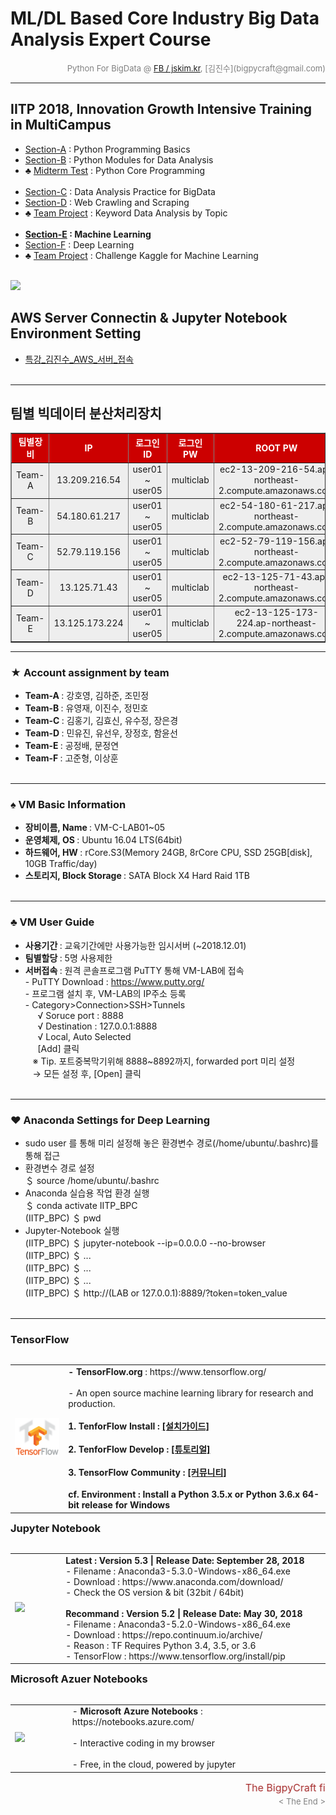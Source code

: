 
# ML/DL Based Core Industry Big Data Analysis Expert Course

<div align='right'><font size=2 color='gray'>Python For BigData @ <font color='blue'><a href='https://www.facebook.com/jskim.kr'>FB / jskim.kr</a></font>, [김진수](bigpycraft@gmail.com)</font></div>
<hr>

## IITP 2018, Innovation Growth Intensive Training in MultiCampus
>  
- [Section-A][link-A] : Python Programming Basics 
- [Section-B][link-B] : Python Modules for Data Analysis
- ♣ [Midterm Test][test10] : Python Core Programming <br/><br/>
- [Section-C][link-C] : Data Analysis Practice for BigData
- [Section-D][link-D] : Web Crawling and Scraping
- ♣ [Team Project][test11] : Keyword Data Analysis by Topic <br/><br/>
- <b>[Section-E][link-E] : Machine Learning</b>
- [Section-F][link-F] : Deep Learning
- ♣ [Team Project][test12] : Challenge Kaggle for Machine Learning <br/><br/>

[link-A]: https://github.com/bigpycraft/iitp18-multicampus/tree/master/section-A "Go Section-A"
[link-B]: https://github.com/bigpycraft/iitp18-multicampus/tree/master/section-B "Go Section-B"
[link-C]: https://github.com/bigpycraft/iitp18-multicampus/tree/master/section-C "Go Section-C"
[link-D]: https://github.com/bigpycraft/iitp18-multicampus/tree/master/section-D "Go Section-D"
[link-E]: https://github.com/bigpycraft/iitp18-multicampus/tree/master/section-E "Go Section-E"
[link-F]: https://github.com/bigpycraft/iitp18-multicampus/tree/master/section-F "Go Section-F"
[test10]: https://github.com/bigpycraft/iitp18-multicampus/tree/master/test-py10 "Go Test-10"
[test11]: https://github.com/bigpycraft/iitp18-multicampus/tree/master/test-py11 "Go Test-11"
[test12]: https://github.com/bigpycraft/iitp18-multicampus/tree/master/test-py12 "Go Test-12"


<img src="../images/img_front_readme_iitp.png">

## AWS Server Connectin & Jupyter Notebook Environment Setting
- <a href="https://github.com/bigpycraft/iitp18-multicampus/blob/master/special_lecture/%ED%8A%B9%EA%B0%95_%EA%B9%80%EC%A7%84%EC%88%98_AWS_%EC%84%9C%EB%B2%84_%EC%A0%91%EC%86%8D_ver3.pdf"> 특강_김진수_AWS_서버_접속</a>
<br/><br/>


<hr>

## 팀별 빅데이터 분산처리장치

<table border=1 bgcolor="#EEEEEE">
	<tr bgcolor="#CC0000">
		<td width="100"><div align="center"><font color="#FFFFFF"><b>팀별장비 </b></font></div></td>
		<td width="150"><div align="center"><font color="#FFFFFF"><b>IP       </b></font></div></td>
		<td width="150"><div align="center"><font color="#FFFFFF"><b>로그인ID </b></font></div></td>
		<td width="100"><div align="center"><font color="#FFFFFF"><b>로그인PW </b></font></div></td>
		<td width="300"><div align="center"><font color="#FFFFFF"><b>ROOT PW  </b></font></div></td>
	</tr>
	<tr>
		<td><div align="center">Team-A                                                  </div></td>
		<td><div align="center">13.209.216.54                                           </div></td>
		<td><div align="center">user01 ~ user05                                         </div></td>
		<td><div align="center">multiclab                                               </div></td>
		<td><div align="center">ec2-13-209-216-54.ap-northeast-2.compute.amazonaws.com  </div></td>
	</tr>
	<tr>
		<td><div align="center">Team-B                                                 </div></td>
		<td><div align="center">54.180.61.217                                          </div></td>
		<td><div align="center">user01 ~ user05                                        </div></td>
		<td><div align="center">multiclab                                              </div></td>
		<td><div align="center">ec2-54-180-61-217.ap-northeast-2.compute.amazonaws.com </div></td>
	</tr>
	<tr>
		<td><div align="center">Team-C                                                 </div></td>
		<td><div align="center">52.79.119.156                                          </div></td>
		<td><div align="center">user01 ~ user05                                        </div></td>
		<td><div align="center">multiclab                                              </div></td>
		<td><div align="center">ec2-52-79-119-156.ap-northeast-2.compute.amazonaws.com </div></td>
	</tr>
	<tr>
		<td><div align="center">Team-D                                                </div></td>
		<td><div align="center">13.125.71.43                                          </div></td>
		<td><div align="center">user01 ~ user05                                       </div></td>
		<td><div align="center">multiclab                                             </div></td>
		<td><div align="center">ec2-13-125-71-43.ap-northeast-2.compute.amazonaws.com </div></td>
	</tr>
	<tr>
		<td><div align="center">Team-E                                                  </div></td>
		<td><div align="center">13.125.173.224                                          </div></td>
		<td><div align="center">user01 ~ user05                                         </div></td>
		<td><div align="center">multiclab                                               </div></td>
		<td><div align="center">ec2-13-125-173-224.ap-northeast-2.compute.amazonaws.com </div></td>
	</tr>
</table>

<hr>

###  ★ Account assignment by team
- <b> Team-A </b> : 강호영, 김하준, 조민정
- <b> Team-B </b> : 유영재, 이진수, 정민호
- <b> Team-C </b> : 김홍기, 김효신, 유수정, 장은경
- <b> Team-D </b> : 민유진, 유선우, 장정호, 함윤선
- <b> Team-E </b> : 공정배, 문정연
- <b> Team-F </b> : 고준형, 이상훈
<br/><br/>

<hr>

###  ♠ VM Basic Information
- <b> 장비이름, Name  </b> : VM-C-LAB01~05
- <b> 운영체제, OS    </b> : Ubuntu 16.04 LTS(64bit)
- <b> 하드웨어, HW    </b> : rCore.S3(Memory 24GB, 8rCore CPU, SSD 25GB[disk], 10GB Traffic/day)
- <b> 스토리지, Block Storage </b> : SATA Block X4 Hard Raid 1TB
<br/><br/>


<hr>

###  ♣ VM User Guide
- <b> 사용기간 </b> : 교육기간에만 사용가능한 임시서버 (~2018.12.01)
- <b> 팀별할당 </b> : 5명 사용제한
- <b> 서버접속 </b> : 원격 콘솔프로그램 PuTTY 통해 VM-LAB에 접속
<br> - PuTTY Download : https://www.putty.org/
<br> - 프로그램 설치 후, VM-LAB의 IP주소 등록
<br> - Category>Connection>SSH>Tunnels
<br> &nbsp;&nbsp;&nbsp;&nbsp; √ Soruce port : 8888
<br> &nbsp;&nbsp;&nbsp;&nbsp; √ Destination : 127.0.0.1:8888
<br> &nbsp;&nbsp;&nbsp;&nbsp; √ Local, Auto Selected
<br> &nbsp;&nbsp;&nbsp;&nbsp; [Add] 클릭
<br> &nbsp;&nbsp; ※ Tip. 포트중복막기위해 8888~8892까지, forwarded port 미리 설정
<br> &nbsp;&nbsp; → 모든 설정 후, [Open] 클릭
<br/><br/>



<hr>

###  ♥ Anaconda Settings for Deep Learning
- sudo user 를 통해 미리 설정해 놓은 환경변수 경로(/home/ubuntu/.bashrc)를 통해 접근
- 환경변수 경로 설정
<br/> ＄ source /home/ubuntu/.bashrc
- Anaconda 실습용 작업 환경 실행
<br/> ＄ conda activate IITP_BPC
<br/> (IITP_BPC) ＄ pwd
- Jupyter-Notebook 실행
<br/> (IITP_BPC) ＄ jupyter-notebook --ip=0.0.0.0 --no-browser
<br/> (IITP_BPC) ＄ ...
<br/> (IITP_BPC) ＄ ...
<br/> (IITP_BPC) ＄ ...
<br/> (IITP_BPC) ＄ http://(LAB or 127.0.0.1):8889/?token=token_value
<br/><br/>





<hr>

### TensorFlow

<table align="left">
    <tr align="left">
        <td width="200">
            <a href="https://www.tensorflow.org/">
            <img src="../images/TensorFlow_logo2.png" width="150" />
            </a>
        </td>
        <td width="800">
<div align="left">
    <b> - TensorFlow.org </b> : https://www.tensorflow.org/
    <br/><br/> - An open source machine learning library for research and production.
    <br/><br/>
    <b> 1. TenforFlow Install  : <a href='https://www.tensorflow.org/install/'>[설치가이드]</a>
    <br/><br/>
    <b> 2. TenforFlow Develop : <a href='https://www.tensorflow.org/tutorials/'>[튜토리얼]</a>
    <br/><br/>
    <b> 3. TensorFlow Community </b> : <a href='https://www.tensorflow.org/community/'>[커뮤니티]</a>
    <br/><br/>
    <b> cf. Environment : Install a Python 3.5.x or Python 3.6.x 64-bit release for Windows </b>
</div>
        </td>
    </tr>
</table>
<br/>


<hr>

<h3> Jupyter Notebook </h3>

<table align="left">
    <tr align="left">
        <td width="200">
            <a href="https://www.seleniumhq.org/projects/webdriver/">
            <img src="../images/jupyter.jpg" width="150" />
            </a>
        </td>
        <td width="800">
<div align="left">
<b> Latest : Version 5.3 | Release Date: September 28, 2018 </b>
<br/>
- Filename : Anaconda3-5.3.0-Windows-x86_64.exe 
<br/>
- Download : https://www.anaconda.com/download/
<br/>
- Check the OS version & bit (32bit / 64bit)
</div>
<br/>
<div align="left">
<b> Recommand : Version 5.2 | Release Date: May 30, 2018 </b>
<br/>
- Filename : Anaconda3-5.2.0-Windows-x86_64.exe
<br/>
- Download : https://repo.continuum.io/archive/ 
<br/>
- Reason : TF Requires Python 3.4, 3.5, or 3.6 
<br/>
- TensorFlow : https://www.tensorflow.org/install/pip
</div></td>
    </tr>
</table>
<br/>


<hr>

### Microsoft Azuer Notebooks

<table align="left">
    <tr align="left">
        <td width="200">
            <a href="https://notebooks.azure.com/">
            <img src="../images/microsoft.jpg" width="100" />
            </a>
        </td>
        <td width="800">
<div align="left">
- <b> Microsoft Azure Notebooks </b> : https://notebooks.azure.com/
<br/><br/>
- Interactive coding in my browser
<br/><br/>
- Free, in the cloud, powered by jupyter
</div></td>
    </tr>
</table>
<br/>


<hr>
<marquee><font size=3 color='brown'>The BigpyCraft find the information to design valuable society with Technology & Craft.</font></marquee>
<div align='right'><font size=2 color='gray'> &lt; The End &gt; </font></div>
